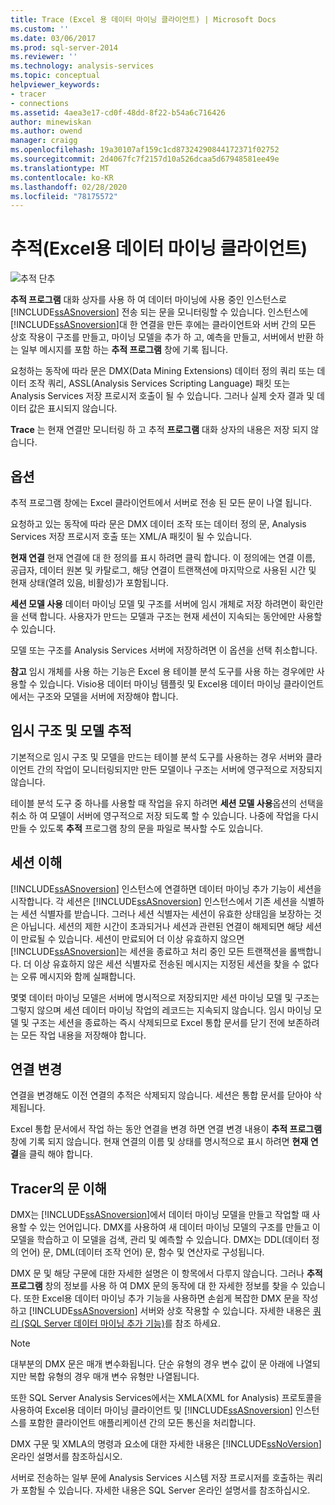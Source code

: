 ```yaml
---
title: Trace (Excel 용 데이터 마이닝 클라이언트) | Microsoft Docs
ms.custom: ''
ms.date: 03/06/2017
ms.prod: sql-server-2014
ms.reviewer: ''
ms.technology: analysis-services
ms.topic: conceptual
helpviewer_keywords:
- tracer
- connections
ms.assetid: 4aea3e17-cd0f-48dd-8f22-b54a6c716426
author: minewiskan
ms.author: owend
manager: craigg
ms.openlocfilehash: 19a30107af159c1cd87324290844172371f02752
ms.sourcegitcommit: 2d4067fc7f2157d10a526dcaa5d67948581ee49e
ms.translationtype: MT
ms.contentlocale: ko-KR
ms.lasthandoff: 02/28/2020
ms.locfileid: "78175572"
---
```

# <a name="trace-data-mining-client-for-excel"></a>추적(Excel용 데이터 마이닝 클라이언트)
  ![추적 단추](media/misc-trace.gif "추적 단추")

 **추적 프로그램** 대화 상자를 사용 하 여 데이터 마이닝에 사용 중인 인스턴스로 [!INCLUDE[ssASnoversion](../includes/ssasnoversion-md.md)] 전송 되는 문을 모니터링할 수 있습니다. 인스턴스에 [!INCLUDE[ssASnoversion](../includes/ssasnoversion-md.md)]대 한 연결을 만든 후에는 클라이언트와 서버 간의 모든 상호 작용이 구조를 만들고, 마이닝 모델을 추가 하 고, 예측을 만들고, 서버에서 반환 하는 일부 메시지를 포함 하는 **추적 프로그램** 창에 기록 됩니다.

 요청하는 동작에 따라 문은 DMX(Data Mining Extensions) 데이터 정의 쿼리 또는 데이터 조작 쿼리, ASSL(Analysis Services Scripting Language) 패킷 또는 Analysis Services 저장 프로시저 호출이 될 수 있습니다. 그러나 실제 숫자 결과 및 데이터 값은 표시되지 않습니다.

 **Trace** 는 현재 연결만 모니터링 하 고 추적 **프로그램** 대화 상자의 내용은 저장 되지 않습니다.

## <a name="options"></a>옵션
 추적 프로그램 창에는 Excel 클라이언트에서 서버로 전송 된 모든 문이 나열 됩니다.

 요청하고 있는 동작에 따라 문은 DMX 데이터 조작 또는 데이터 정의 문, Analysis Services 저장 프로시저 호출 또는 XML/A 패킷이 될 수 있습니다.

 **현재 연결** 현재 연결에 대 한 정의를 표시 하려면 클릭 합니다. 이 정의에는 연결 이름, 공급자, 데이터 원본 및 카탈로그, 해당 연결이 트랜잭션에 마지막으로 사용된 시간 및 현재 상태(열려 있음, 비활성)가 포함됩니다.

 **세션 모델 사용** 데이터 마이닝 모델 및 구조를 서버에 임시 개체로 저장 하려면이 확인란을 선택 합니다. 사용자가 만드는 모델과 구조는 현재 세션이 지속되는 동안에만 사용할 수 있습니다.

 모델 또는 구조를 Analysis Services 서버에 저장하려면 이 옵션을 선택 취소합니다.

 **참고** 임시 개체를 사용 하는 기능은 Excel 용 테이블 분석 도구를 사용 하는 경우에만 사용할 수 있습니다. Visio용 데이터 마이닝 템플릿 및 Excel용 데이터 마이닝 클라이언트에서는 구조와 모델을 서버에 저장해야 합니다.

## <a name="tracing-temporary-structures-and-models"></a>임시 구조 및 모델 추적
 기본적으로 임시 구조 및 모델을 만드는 테이블 분석 도구를 사용하는 경우 서버와 클라이언트 간의 작업이 모니터링되지만 만든 모델이나 구조는 서버에 영구적으로 저장되지 않습니다.

 테이블 분석 도구 중 하나를 사용할 때 작업을 유지 하려면 **세션 모델 사용**옵션의 선택을 취소 하 여 모델이 서버에 영구적으로 저장 되도록 할 수 있습니다. 나중에 작업을 다시 만들 수 있도록 **추적** 프로그램 창의 문을 파일로 복사할 수도 있습니다.

## <a name="understanding-sessions"></a>세션 이해
 
  [!INCLUDE[ssASnoversion](../includes/ssasnoversion-md.md)] 인스턴스에 연결하면 데이터 마이닝 추가 기능이 세션을 시작합니다. 각 세션은 [!INCLUDE[ssASnoversion](../includes/ssasnoversion-md.md)] 인스턴스에서 기존 세션을 식별하는 세션 식별자를 받습니다. 그러나 세션 식별자는 세션이 유효한 상태임을 보장하는 것은 아닙니다. 세션의 제한 시간이 초과되거나 세션과 관련된 연결이 해제되면 해당 세션이 만료될 수 있습니다. 세션이 만료되어 더 이상 유효하지 않으면 [!INCLUDE[ssASnoversion](../includes/ssasnoversion-md.md)]는 세션을 종료하고 처리 중인 모든 트랜잭션을 롤백합니다. 더 이상 유효하지 않은 세션 식별자로 전송된 메시지는 지정된 세션을 찾을 수 없다는 오류 메시지와 함께 실패합니다.

 몇몇 데이터 마이닝 모델은 서버에 명시적으로 저장되지만 세션 마이닝 모델 및 구조는 그렇지 않으며 세션 데이터 마이닝 작업의 레코드는 지속되지 않습니다. 임시 마이닝 모델 및 구조는 세션을 종료하는 즉시 삭제되므로 Excel 통합 문서를 닫기 전에 보존하려는 모든 작업 내용을 저장해야 합니다.

## <a name="changing-connections"></a>연결 변경
 연결을 변경해도 이전 연결의 추적은 삭제되지 않습니다. 세션은 통합 문서를 닫아야 삭제됩니다.

 Excel 통합 문서에서 작업 하는 동안 연결을 변경 하면 연결 변경 내용이 **추적 프로그램** 창에 기록 되지 않습니다. 현재 연결의 이름 및 상태를 명시적으로 표시 하려면 **현재 연결**을 클릭 해야 합니다.

## <a name="understanding-statements-in-the-tracer"></a>Tracer의 문 이해
 DMX는 [!INCLUDE[ssASnoversion](../includes/ssasnoversion-md.md)]에서 데이터 마이닝 모델을 만들고 작업할 때 사용할 수 있는 언어입니다. DMX를 사용하여 새 데이터 마이닝 모델의 구조를 만들고 이 모델을 학습하고 이 모델을 검색, 관리 및 예측할 수 있습니다. DMX는 DDL(데이터 정의 언어) 문, DML(데이터 조작 언어) 문, 함수 및 연산자로 구성됩니다.

 DMX 문 및 해당 구문에 대한 자세한 설명은 이 항목에서 다루지 않습니다. 그러나 **추적 프로그램** 창의 정보를 사용 하 여 DMX 문의 동작에 대 한 자세한 정보를 찾을 수 있습니다. 또한 Excel용 데이터 마이닝 추가 기능을 사용하면 손쉽게 복잡한 DMX 문을 작성하고 [!INCLUDE[ssASnoversion](../includes/ssasnoversion-md.md)] 서버와 상호 작용할 수 있습니다. 자세한 내용은 [쿼리 &#40;SQL Server 데이터 마이닝 추가 기능&#41;](query-sql-server-data-mining-add-ins.md)를 참조 하세요.

> [!NOTE]
>  대부분의 DMX 문은 매개 변수화됩니다. 단순 유형의 경우 변수 값이 문 아래에 나열되지만 복합 유형의 경우 매개 변수 유형만 나열됩니다.

 또한 SQL Server Analysis Services에서는 XMLA(XML for Analysis) 프로토콜을 사용하여 Excel용 데이터 마이닝 클라이언트 및 [!INCLUDE[ssASnoversion](../includes/ssasnoversion-md.md)] 인스턴스를 포함한 클라이언트 애플리케이션 간의 모든 통신을 처리합니다.

 DMX 구문 및 XMLA의 명령과 요소에 대한 자세한 내용은 [!INCLUDE[ssNoVersion](../includes/ssnoversion-md.md)] 온라인 설명서를 참조하십시오.

 서버로 전송하는 일부 문에 Analysis Services 시스템 저장 프로시저를 호출하는 쿼리가 포함될 수 있습니다. 자세한 내용은 SQL Server 온라인 설명서를 참조하십시오.


